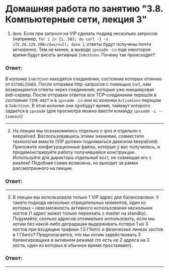 Домашняя работа по занятию "3.8. Компьютерные сети, лекция 3"
==

1. ipvs. Если при запросе на VIP сделать подряд несколько запросов
   (например, `for i in {1..50}; do curl -I -s 172.28.128.200>/dev/null; done `), ответы будут получены почти мгновенно.
   Тем не менее, в выводе `ipvsadm -Ln` еще некоторое время будут висеть активные `InActConn`. Почему так происходит?

<h3>Ответ:</h3>

В колонке `InActConn` находятся соединения, состояние которых отлично от `ESTABLISHED`. После отправки http-запросов
с помощью curl, нам возвращаются ответы через соединения, которые уже инициировал веб-сервер. После отправки ответов
все TCP-соединения перешли в состояние `TIME-WAIT` и в `ipvsadm -Ln` они из колонки `ActiveConn` перешли в `InActConn`.
В этой колонке они пробудут время, таймаут которого задается в `ipvsadm` (для просмотра можно ввести команду
`ipvsadm -L --timeout`)

---

2. На лекции мы познакомились отдельно с ipvs и отдельно с keepalived. Воспользовавшись этими знаниями, совместите
   технологии вместе (VIP должен подниматься демоном keepalived). Приложите конфигурационные файлы, которые у вас
   получились, и продемонстрируйте работу получившейся конструкции. Используйте для директора отдельный хост,
   не совмещая его с риалом! Подобная схема возможна, но выходит за рамки рассмотренного на лекции.

<h3>Ответ:</h3>



---

3. В лекции мы использовали только 1 VIP адрес для балансировки. У такого подхода несколько отрицательных моментов,
   один из которых – невозможность активного использования нескольких хостов (1 адрес может только переехать с master
   на standby). Подумайте, сколько адресов оптимально использовать, если мы хотим без какой-либо деградации выдерживать
   потерю 1 из 3 хостов при входящем трафике 1.5 Гбит/с и физических линках хостов в 1 Гбит/с? Предполагается, что мы
   хотим задействовать 3 балансировщика в активном режиме (то есть не 2 адреса на 3 хоста, один из которых в обычное
   время простаивает).

<h3>Ответ:</h3>



---